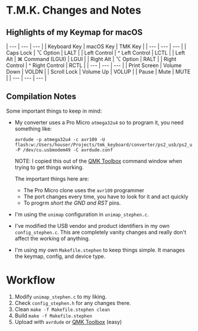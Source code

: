 # T.M.K. Changes and Notes

## Highlights of my Keymap for macOS

| ---                   | ---               | ---           |
| Keyboard Key          | macOS Key         | TMK Key       |
| ---                   | ---               | ---           |
| Caps Lock             | ⌥ Option          | LALT          |
| Left Control          | ^ Left Control    | LCTL          |
| Left Alt              | ⌘ Command (LGUI)  | LGUI          |
| Right Alt             | ⌥ Option          | RALT          |
| Right Control         | ^ Right Control   | RCTL          |
| ---                   | ---               | ---           |
| Print Screen          | Volume Down       | VOLDN         |
| Scroll Lock           | Volume Up         | VOLUP         |
| Pause                 | Mute              | MUTE          |
| ---                   | ---               | ---           |

## Compilation Notes

Some important things to keep in mind:

* My converter uses a Pro Micro `atmega32u4` so to program it, you need something like:

    ```
    avrdude -p atmega32u4 -c avr109 -U flash:w:/Users/houser/Projects/tmk_keyboard/converter/ps2_usb/ps2_usb_rev2_unimap.hex:i -P /dev/cu.usbmodem49 -C avrdude.conf
    ```

    NOTE: I copied this out of the [QMK Toolbox](https://github.com/qmk/qmk_toolbox) command window when trying to get things working.

    The important things here are:

    * The Pro Micro clone uses the `avr109` programmer
    * The port changes every time, you have to look for it and act quickly
    * To progrm _short the *GND* and *RST*_ pins.

* I'm using the `unimap` configuration in `unimap_stephen.c`.

* I've modified the USB vendor and product identifiers in my own `config_stephen.c`. This are completely vanity changes and really don't affect the working of anything.

* I'm using my own `Makefile.stephen` to keep things simple. It manages the keymap, config, and device type.

# Workflow

1. Modify `unimap_stephen.c` to my liking.
2. Check `config_stephen.h` for any changes there.
3. Clean `make -f Makefile.stephen clean`
4. Build `make -f Makefile.stephen`
5. Upload with `avrdude` or [QMK Toolbox](https://github.com/qmk/qmk_toolbox) (easy)